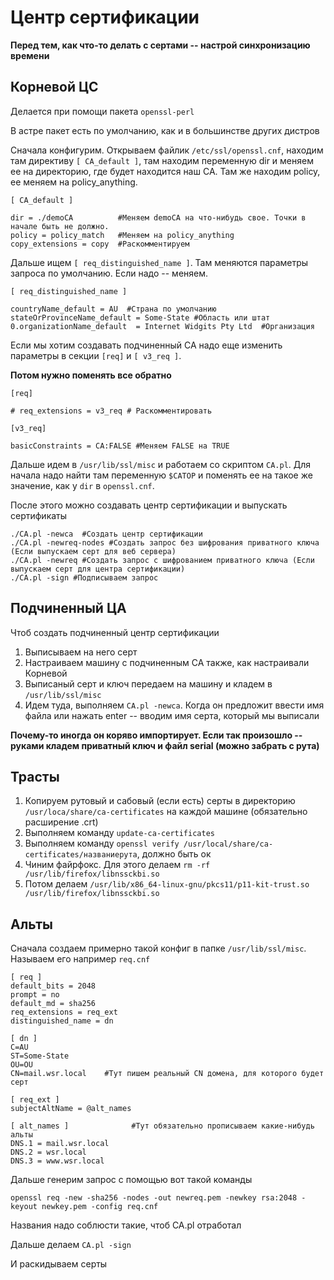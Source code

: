 # Центр сертификации

**Перед тем, как что-то делать с сертами -- настрой синхронизацию времени**

## Корневой ЦС

Делается при помощи пакета `openssl-perl`

В астре пакет есть по умолчанию, как и в большинстве других дистров

Сначала конфигурим. Открываем файлик `/etc/ssl/openssl.cnf`, находим там директиву `[ CA_default ]`, там находим переменную dir и меняем ее на директорию, где будет находится наш CA. Там же находим policy, ее меняем на policy_anything.

```
[ CA_default ]

dir = ./demoCA          #Меняем demoCA на что-нибудь свое. Точки в начале быть не должно.
policy = policy_match   #Меняем на policy_anything
copy_extensions = copy  #Раскомментируем
```

Дальше ищем `[ req_distinguished_name ]`. Там меняются параметры запроса по умолчанию. Если надо -- меняем.

```
[ req_distinguished_name ]

countryName_default = AU  #Страна по умолчанию
stateOrProvinceName_default = Some-State #Область или штат
0.organizationName_default  = Internet Widgits Pty Ltd  #Организация
```

Если мы хотим создавать подчиненный CA надо еще изменить параметры в секции `[req]` и `[ v3_req ]`.
 
**Потом нужно поменять все обратно**

```
[req]

# req_extensions = v3_req # Раскомментировать 

[v3_req]

basicConstraints = CA:FALSE #Меняем FALSE на TRUE
```

Дальше идем в `/usr/lib/ssl/misc` и работаем со скриптом `CA.pl`. Для начала надо найти там переменную `$CATOP` и поменять ее на такое же значение, как у `dir` в `openssl.cnf`.

После этого можно создавать центр сертификации и выпускать сертификаты

```console
./CA.pl -newca  #Создать центр сертификации
./CA.pl -newreq-nodes #Создать запрос без шифрования приватного ключа (Если выпускаем серт для веб сервера)
./CA.pl -newreq #Создать запрос с шифрованием приватного ключа (Если выпускаем серт для центра сертификации)
./CA.pl -sign #Подписываем запрос
```

## Подчиненный ЦА

Чтоб создать подчиненный центр сертификации

1. Выписываем на него серт
2. Настраиваем машину с подчиненным CA также, как настраивали Корневой
3. Выписаный серт и ключ передаем на машину и кладем в `/usr/lib/ssl/misc`
4. Идем туда, выполняем `CA.pl -newca`. Когда он предложит ввести имя файла или нажать enter -- вводим имя серта, который мы выписали

**Почему-то иногда он коряво импортирует. Если так произошло -- руками кладем приватный ключ и файл serial (можно забрать с рута)**

## Трасты

1. Копируем рутовый и сабовый (если есть) серты в директорию `/usr/loca/share/ca-certificates` на каждой машине (обязательно расширение .crt)
2. Выполняем команду `update-ca-certificates`
3. Выполняем команду `openssl verify /usr/local/share/ca-certificates/названиерута`, должно быть ок
4. Чиним файрфокс. Для этого делаем `rm -rf /usr/lib/firefox/libnssckbi.so`
5. Потом делаем `/usr/lib/x86_64-linux-gnu/pkcs11/p11-kit-trust.so /usr/lib/firefox/libnssckbi.so`

## Альты

Сначала создаем примерно такой конфиг в папке `/usr/lib/ssl/misc`. Называем его например `req.cnf`

```
[ req ]
default_bits = 2048
prompt = no
default_md = sha256
req_extensions = req_ext
distinguished_name = dn

[ dn ]
C=AU
ST=Some-State
OU=OU
CN=mail.wsr.local    #Тут пишем реальный CN домена, для которого будет серт

[ req_ext ]
subjectAltName = @alt_names

[ alt_names ]              #Тут обязательно прописываем какие-нибудь альты
DNS.1 = mail.wsr.local
DNS.2 = wsr.local
DNS.3 = www.wsr.local
```

Дальше генерим запрос с помощью вот такой команды

`openssl req -new -sha256 -nodes -out newreq.pem -newkey rsa:2048 -keyout newkey.pem -config req.cnf`

Названия надо соблюсти такие, чтоб CA.pl отработал

Дальше делаем `CA.pl -sign`

И раскидываем серты

